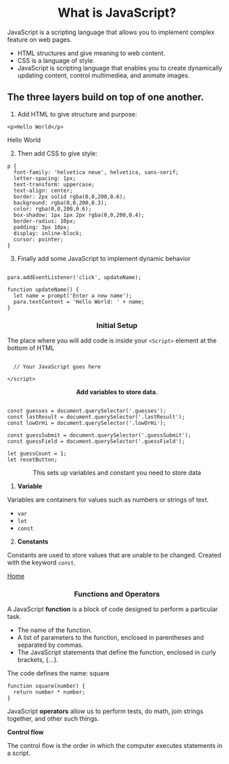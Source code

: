 
<h1><center>What is JavaScript?</center></h1>

JavaScript is a scripting language that allows you to implement complex feature on web pages. 

* HTML structures and give meaning to web content. 
* CSS is a language of style.
* JavaScript is scripting language that enables you to create dynamically updating content, control multimediea, and animate images.

<h2><b> The three layers build on top of one another.</b></h2>

1. Add HTML to give structure and purpose:

```
<p>Hello World</p>
```

<p>Hello World</p>

2. Then add CSS to give style:

```
p {
  font-family: 'helvetica neue', helvetica, sans-serif;
  letter-spacing: 1px;
  text-transform: uppercase;
  text-align: center;
  border: 2px solid rgba(0,0,200,0.6);
  background: rgba(0,0,200,0.3);
  color: rgba(0,0,200,0.6);
  box-shadow: 1px 1px 2px rgba(0,0,200,0.4);
  border-radius: 10px;
  padding: 3px 10px;
  display: inline-block;
  cursor: pointer;
}
```

3. Finally add some JavaScript to implement dynamic behavior

```const para = document.querySelector('p');

para.addEventListener('click', updateName);

function updateName() {
  let name = prompt('Enter a new name');
  para.textContent = 'Hello World: ' + name;
}
```

<h3><center> <b>Initial Setup</b> </center></h3>

The place where you will add code is inside your ```<Script>``` element at the bottom of HTML

```<script>

  // Your JavaScript goes here

</script>
```

<center> <b>Add variables to store data.</b> </center>

```let randomNumber = Math.floor(Math.random() * 100) + 1;

const guesses = document.querySelector('.guesses');
const lastResult = document.querySelector('.lastResult');
const lowOrHi = document.querySelector('.lowOrHi');

const guessSubmit = document.querySelector('.guessSubmit');
const guessField = document.querySelector('.guessField');

let guessCount = 1;
let resetButton;
```

<center>This sets up variables and constant you need to store data</center>
 
1. <b>Variable</b>

Variables are containers for values such as numbers or strings of text.
* `var`
* `let`
* `const`

2. <b>Constants </b>

Constants are used to store values that are unable to be changed. 
Created with the keyword `const`.


[Home](http://ltarran.github.io/reading-notes)


<h3> <center><b>Functions and Operators<center></b> </h3>


A JavaScript <b>function</b> is a block of code designed to perform a particular task.

* The name of the function.
* A list of parameters to the function, enclosed in parentheses and separated by commas.
* The JavaScript statements that define the function, enclosed in curly brackets, {...}.

The code defines the name: square

``` 
function square(number) {
  return number * number;
}
```

JavaScript <b>operators</b> allow us to perform tests, do math, join strings together, and other such things.

<b>Control flow</b>

The control flow is the order in which the computer executes statements in a script.

